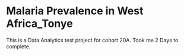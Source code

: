 # Malaria Prevalence in West Africa_Tonye
This is a Data Analytics test project for cohort 20A. Took me 2 Days to complete.
